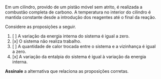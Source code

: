 Em um cilindro, provido de um pistão móvel sem atrito, é realizada a combustão completa de carbono. A temperatura no interior do cilindro é mantida constante desde a introdução dos reagentes até o final da reação.

Considere as proposições a seguir.

1. [ ] A variação da energia interna do sistema é igual a zero.
2. [x] O sistema não realiza trabalho.
3. [ ] A quantidade de calor trocada entre o sistema e a vizinhança é igual a zero.
4. [x] A variação da entalpia do sistema é igual à variação da energia interna.

**Assinale** a alternativa que relaciona as proposições corretas.

